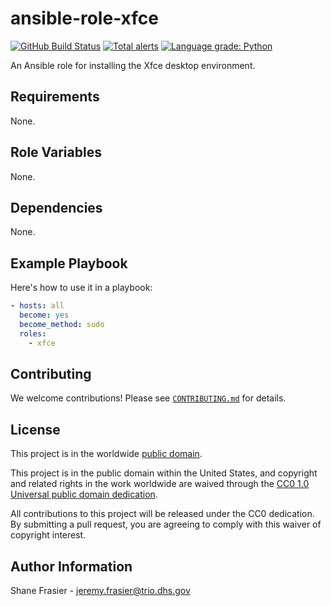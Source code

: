 # ansible-role-xfce #

[![GitHub Build Status](https://github.com/cisagov/ansible-role-xfce/workflows/build/badge.svg)](https://github.com/cisagov/ansible-role-xfce/actions)
[![Total alerts](https://img.shields.io/lgtm/alerts/g/cisagov/ansible-role-xfce.svg?logo=lgtm&logoWidth=18)](https://lgtm.com/projects/g/cisagov/ansible-role-xfce/alerts/)
[![Language grade: Python](https://img.shields.io/lgtm/grade/python/g/cisagov/ansible-role-xfce.svg?logo=lgtm&logoWidth=18)](https://lgtm.com/projects/g/cisagov/ansible-role-xfce/context:python)

An Ansible role for installing the Xfce desktop environment.

## Requirements ##

None.

## Role Variables ##

None.

## Dependencies ##

None.

## Example Playbook ##

Here's how to use it in a playbook:

```yaml
- hosts: all
  become: yes
  become_method: sudo
  roles:
    - xfce
```

## Contributing ##

We welcome contributions!  Please see [`CONTRIBUTING.md`](CONTRIBUTING.md) for
details.

## License ##

This project is in the worldwide [public domain](LICENSE).

This project is in the public domain within the United States, and
copyright and related rights in the work worldwide are waived through
the [CC0 1.0 Universal public domain
dedication](https://creativecommons.org/publicdomain/zero/1.0/).

All contributions to this project will be released under the CC0
dedication. By submitting a pull request, you are agreeing to comply
with this waiver of copyright interest.

## Author Information ##

Shane Frasier - <jeremy.frasier@trio.dhs.gov>
